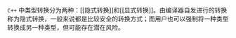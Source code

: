 `C++` 中类型转换分为两种：[[隐式转换]]和[[显式转换]]。由编译器自发进行的转换称为隐式转换，一般来说都是比较安全的转换方式；而用户也可以强制将一种类型转换成另一种类型，但可能存在潜在风险。